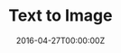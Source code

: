 ---
title: Text to Image
summary: 'Videos tell stories with flowing time and amazing pictures. We study the better structure of video generation for faster running and higher quality synthesis, and explore downstream applications.'
date: '2016-04-27T00:00:00Z'

# Optional external URL for project (replaces project detail page).
external_link: ''

image:
  caption: Photo by rawpixel on Unsplash
  focal_point: Smart
---